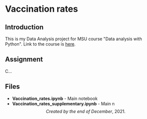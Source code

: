 # Vaccination rates

## Introduction
This is my Data Analysis project for MSU course "Data analysis with Python".
Link to the course is [here](https://github.com/MSUcourses/Data-Analysis-with-Python/tree/main/Python).


## Assignment
C...


## Files
- **Vaccination_rates.ipynb** - Main notebook
- **Vaccination_rates_supplementary.ipynb** - Main n
$$ $$
$$Created\ by\ the\ end\ of\ December,\ 2021.$$
